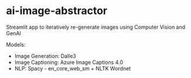 # ai-image-abstractor
Streamlit app to iteratively re-generate images using Computer Vision and GenAI

Models:
 - Image Generation: Dalle3
 - Image Captioning: Azure Image Captions 4.0
 - NLP: Spacy - en_core_web_sm + NLTK Wordnet
